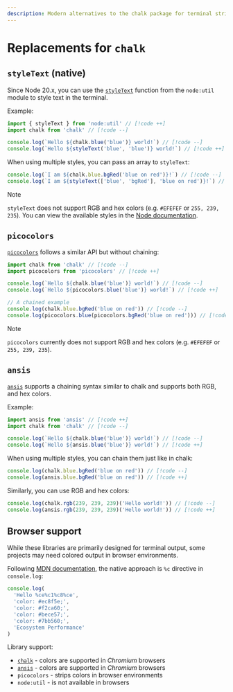 ```yaml
---
description: Modern alternatives to the chalk package for terminal string styling and colors
---
```


# Replacements for `chalk`

## `styleText` (native)

Since Node 20.x, you can use the [`styleText`](https://nodejs.org/api/util.html#utilstyletextformat-text-options) function from the `node:util` module to style text in the terminal.

Example:

```ts
import { styleText } from 'node:util' // [!code ++]
import chalk from 'chalk' // [!code --]

console.log(`Hello ${chalk.blue('blue')} world!`) // [!code --]
console.log(`Hello ${styleText('blue', 'blue')} world!`) // [!code ++]
```

When using multiple styles, you can pass an array to `styleText`:

```ts
console.log(`I am ${chalk.blue.bgRed('blue on red')}!`) // [!code --]
console.log(`I am ${styleText(['blue', 'bgRed'], 'blue on red')}!`) // [!code ++]
```

> [!NOTE]
> `styleText` does not support RGB and hex colors (e.g. `#EFEFEF` or `255, 239, 235`). You can view the available styles in the [Node documentation](https://nodejs.org/api/util.html#modifiers).

## `picocolors`

[`picocolors`](https://github.com/alexeyraspopov/picocolors) follows a similar API but without chaining:

```ts
import chalk from 'chalk' // [!code --]
import picocolors from 'picocolors' // [!code ++]

console.log(`Hello ${chalk.blue('blue')} world!`) // [!code --]
console.log(`Hello ${picocolors.blue('blue')} world!`) // [!code ++]

// A chained example
console.log(chalk.blue.bgRed('blue on red')) // [!code --]
console.log(picocolors.blue(picocolors.bgRed('blue on red'))) // [!code ++]
```

> [!NOTE]
> `picocolors` currently does not support RGB and hex colors (e.g. `#EFEFEF` or `255, 239, 235`).

## `ansis`

[`ansis`](https://github.com/webdiscus/ansis/) supports a chaining syntax similar to chalk and supports both RGB, and hex colors.

Example:

```ts
import ansis from 'ansis' // [!code ++]
import chalk from 'chalk' // [!code --]

console.log(`Hello ${chalk.blue('blue')} world!`) // [!code --]
console.log(`Hello ${ansis.blue('blue')} world!`) // [!code ++]
```

When using multiple styles, you can chain them just like in chalk:

```ts
console.log(chalk.blue.bgRed('blue on red')) // [!code --]
console.log(ansis.blue.bgRed('blue on red')) // [!code ++]
```

Similarly, you can use RGB and hex colors:

```ts
console.log(chalk.rgb(239, 239, 239)('Hello world!')) // [!code --]
console.log(ansis.rgb(239, 239, 239)('Hello world!')) // [!code ++]
```

## Browser support

While these libraries are primarily designed for terminal output, some projects may need colored output in browser environments.

Following [MDN documentation](https://developer.mozilla.org/en-US/docs/Web/API/console#styling_console_output), the native approach is `%c` directive in `console.log`:

```js
console.log(
  'Hello %ce%c1%c8%ce',
  'color: #ec8f5e;',
  'color: #f2ca60;',
  'color: #bece57;',
  'color: #7bb560;',
  'Ecosystem Performance'
)
```

Library support:
- [`chalk`](https://github.com/chalk/chalk#browser-support) - colors are supported in _Chromium_ browsers
- [`ansis`](https://github.com/webdiscus/ansis#browser-compatibility-for-ansi-codes) - colors are supported in _Chromium_ browsers
- `picocolors` - strips colors in browser environments
- `node:util` - is not available in browsers
